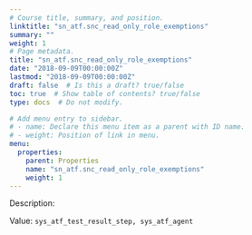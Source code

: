 ```yaml
---
# Course title, summary, and position.
linktitle: "sn_atf.snc_read_only_role_exemptions"
summary: ""
weight: 1
# Page metadata.
title: "sn_atf.snc_read_only_role_exemptions"
date: "2018-09-09T00:00:00Z"
lastmod: "2018-09-09T00:00:00Z"
draft: false  # Is this a draft? true/false
toc: true  # Show table of contents? true/false
type: docs  # Do not modify.

# Add menu entry to sidebar.
# - name: Declare this menu item as a parent with ID name.
# - weight: Position of link in menu.
menu:
  properties:
    parent: Properties
    name: "sn_atf.snc_read_only_role_exemptions"
    weight: 1
---
```


Description: 


Value: `sys_atf_test_result_step, sys_atf_agent`